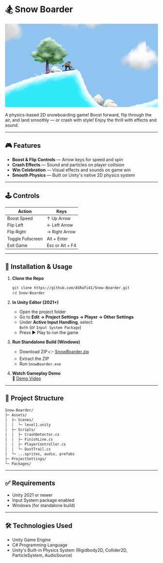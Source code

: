 # 🏂 Snow Boarder

![Game Preview](game_lobby.png)

A physics-based 2D snowboarding game! Boost forward, flip through the air, and land smoothly — or crash with style! Enjoy the thrill with effects and sound.

---

## 🎮 Features

- **Boost & Flip Controls** — Arrow keys for speed and spin  
- **Crash Effects** — Sound and particles on player collision  
- **Win Celebration** — Visual effects and sounds on game win  
- **Smooth Physics** — Built on Unity's native 2D physics system

---

## 🕹️ Controls

| Action             | Keys           |
| ------------------ | -------------- |
| Boost Speed        | ↑ Up Arrow     |
| Flip Left          | ← Left Arrow   |
| Flip Right         | → Right Arrow  |
| Toggle Fullscreen  | Alt + Enter    |
| Exit Game          | Esc or Alt + F4|

---

## 🚀 Installation & Usage

1. **Clone the Repo**  
   ```bash
   git clone https://github.com/ASRafi41/Snow-Boarder.git
   cd Snow-Boarder
   ```

2. **In Unity Editor (2021+)**  
    - Open the project folder  
    - Go to **Edit → Project Settings → Player → Other Settings**  
    - Under **Active Input Handling**, select:  
      `Both` (or `Input System Package`)  
    - Press ▶️ Play to run the game

3. **Run Standalone Build (Windows)**  
    - Download ZIP 👉 [SnowBoarder.zip](https://drive.google.com/file/d/18O35WmagJOjL50D67OQ_qSh54bfqkwXz/view?usp=sharing)  
    - Extract the ZIP  
    - Run `SnowBoarder.exe`

4. **Watch Gameplay Demo**  
    🎥 [Demo Video](https://drive.google.com/file/d/1-beiEBRq6z4GgcvZLxOT3-Sfi4XZZvgY/view?usp=sharing)

---

## 📁 Project Structure

```
Snow-Boarder/
├─ Assets/
│  ├─ Scenes/
│  │  └─ level1.unity
│  ├─ Scripts/
│  │  ├─ CrashDetector.cs
│  │  ├─ FinishLine.cs 
│  │  ├─ PlayerController.cs
│  │  └─ DustTrail.cs
│  └─ ...sprites, audio, prefabs
├─ ProjectSettings/
└─ Packages/
```

---

## ✅ Requirements

- Unity 2021 or newer
- Input System package enabled
- Windows (for standalone build)

---

## 🛠️ Technologies Used

- Unity Game Engine  
- C# Programming Language  
- Unity's Built-in Physics System (Rigidbody2D, Collider2D, ParticleSystem, AudioSource)

